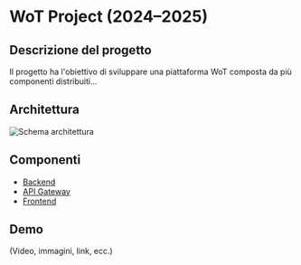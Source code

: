 # WoT Project (2024–2025)

## Descrizione del progetto
Il progetto ha l'obiettivo di sviluppare una piattaforma WoT composta da più componenti distribuiti...

## Architettura
![Schema architettura](link-immagine)

## Componenti
- [Backend](https://github.com/UniSalento-IDALab-IoTCourse-2024-2025/wot-project-2024-2025--backend)
- [API Gateway](https://github.com/UniSalento-IDALab-IoTCourse-2024-2025/wot-project-2024-2025--api-gateway)
- [Frontend](https://github.com/UniSalento-IDALab-IoTCourse-2024-2025/wot-project-2024-2025--frontend)

## Demo
(Video, immagini, link, ecc.)
